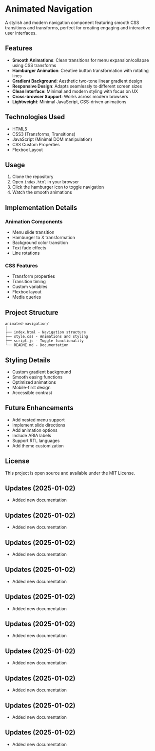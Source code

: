 # Animated Navigation

A stylish and modern navigation component featuring smooth CSS transitions and transforms, perfect for creating engaging and interactive user interfaces.

## Features

- **Smooth Animations**: Clean transitions for menu expansion/collapse using CSS transforms
- **Hamburger Animation**: Creative button transformation with rotating lines
- **Gradient Background**: Aesthetic two-tone linear gradient design
- **Responsive Design**: Adapts seamlessly to different screen sizes
- **Clean Interface**: Minimal and modern styling with focus on UX
- **Cross-browser Support**: Works across modern browsers
- **Lightweight**: Minimal JavaScript, CSS-driven animations

## Technologies Used

- HTML5
- CSS3 (Transforms, Transitions)
- JavaScript (Minimal DOM manipulation)
- CSS Custom Properties
- Flexbox Layout

## Usage

1. Clone the repository
2. Open `index.html` in your browser
3. Click the hamburger icon to toggle navigation
4. Watch the smooth animations

## Implementation Details

### Animation Components
- Menu slide transition
- Hamburger to X transformation
- Background color transition
- Text fade effects
- Line rotations

### CSS Features
- Transform properties
- Transition timing
- Custom variables
- Flexbox layout
- Media queries

## Project Structure

```
animated-navigation/
│
├── index.html - Navigation structure
├── style.css - Animations and styling
├── script.js - Toggle functionality
└── README.md - Documentation
```

## Styling Details

- Custom gradient background
- Smooth easing functions
- Optimized animations
- Mobile-first design
- Accessible contrast

## Future Enhancements

- Add nested menu support
- Implement slide directions
- Add animation options
- Include ARIA labels
- Support RTL languages
- Add theme customization

## License

This project is open source and available under the MIT License.

## Updates (2025-01-02)
- Added new documentation

## Updates (2025-01-02)
- Added new documentation

## Updates (2025-01-02)
- Added new documentation

## Updates (2025-01-02)
- Added new documentation

## Updates (2025-01-02)
- Added new documentation

## Updates (2025-01-02)
- Added new documentation

## Updates (2025-01-02)
- Added new documentation

## Updates (2025-01-02)
- Added new documentation

## Updates (2025-01-02)
- Added new documentation

## Updates (2025-01-02)
- Added new documentation
